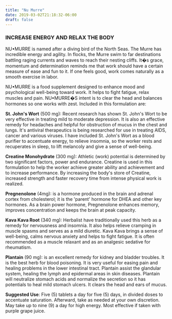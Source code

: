 ```yaml
---
title: "Nu Murre"
date: 2019-03-02T21:18:32-06:00
draft: false
---
```


### INCREASE ENERGY AND RELAX THE BODY

NU•MURRE is named after a diving bird of the North Seas. The Murre has incredible energy and agility. In flocks, the Murre swim to far destinations battling raging currents and waves to reach their nesting cliffs. It�s grace, momentum and determination reminds me that work should have a certain measure of ease and fun to it. If one feels good, work comes naturally as a smooth exercise in labor.

NU•MURRE is a food supplement designed to enhance mood and psychological well-being toward work. It helps to fight fatigue, relax muscles and pain. NU•MURRE�S intent is to clear the head and balances hormones so one works with zest. Included in this formulation are:

**St. John's Wort** (500 mg): Recent research has shown St. John's Wort to be very effective in treating mild to moderate depression. It is also an effective remedy for headaches and helpful for obstruction of mucus in the chest and lungs. It's antiviral therapeutics is being researched for use in treating AIDS, cancer and various viruses. I have included St. John's Wort as a blood purifier to accentuate energy, to relieve insomnia, so the worker rests and recuperates in sleep, to lift melancoly and give a sense of well-being.

**Creatine Monohydrate** (300 mg): Athletic (work) potential is determined by two significant factors, power and endurance. Creatine is used in this formulation to help the worker achieve greater ability and achievement and to increase performance. By increasing the body's store of Creatine, increased strength and faster recovery time from intense physical work is realized.

**Pregnenolone** (4mg): is a hormone produced in the brain and adrenal cortex from cholesterol; it is the 'parent' hormone for DHEA and other key hormones. As a brain power hormone, Pregnenolone enhances memory, improves concentration and keeps the brain at peak capacity.

**Kava Kava Root** (340 mg): Herbalist have traditionally used this herb as a remedy for nervousness and insomnia. It also helps relieve cramping in muscle spasms and serves as a mild diuretic. Kava Kava brings a sense of well-being, calms nervous anxiety and helps to fight fatigue. It is often recommended as a muscle relaxant and as an analgesic sedative for rheumatism.

**Plantain** (90 mg): is an excellent remedy for kidney and bladder troubles. It is the best herb for blood poisoning. It is very useful for easing pain and healing problems in the lower intestinal tract. Plantain assist the glandular system, healing the lymph and epidermal areas in skin diseases. Plantain will neutralize stomach acids and normalize the secretion so it has potentials to heal mild stomach ulcers. It clears the head and ears of mucus.

**Suggested Use**: Five (5) tablets a day for five (5) days, in divided doses to accentuate saturation. Afterward, take as needed at your own discretion. May take up to nine (9) a day for high energy. Most effective if taken with purple grape juice.
